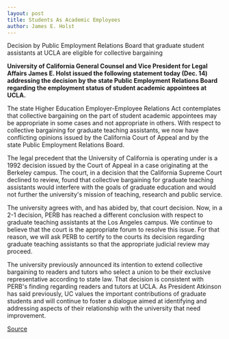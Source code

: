 ```yaml
---
layout: post
title: Students As Academic Employees
author: James E. Holst
---
```


Decision by Public Employment Relations Board that graduate student assistants at UCLA are eligible for collective bargaining

**University of California General Counsel and Vice President for Legal Affairs James E. Holst issued the following statement today (Dec. 14) addressing the decision by the state Public Employment Relations Board regarding the employment status of student academic appointees at UCLA.**

The state Higher Education Employer-Employee Relations Act contemplates that collective bargaining on the part of student academic appointees may be appropriate in some cases and not appropriate in others. With respect to collective bargaining for graduate teaching assistants, we now have conflicting opinions issued by the California Court of Appeal and by the state Public Employment Relations Board.

The legal precedent that the University of California is operating under is a 1992 decision issued by the Court of Appeal in a case originating at the Berkeley campus. The court, in a decision that the California Supreme Court declined to review, found that collective bargaining for graduate teaching assistants would interfere with the goals of graduate education and would not further the university's mission of teaching, research and public service.

The university agrees with, and has abided by, that court decision. Now, in a 2-1 decision, PERB has reached a different conclusion with respect to graduate teaching assistants at the Los Angeles campus. We continue to believe that the court is the appropriate forum to resolve this issue. For that reason, we will ask PERB to certify to the courts its decision regarding graduate teaching assistants so that the appropriate judicial review may proceed.

The university previously announced its intention to extend collective bargaining to readers and tutors who select a union to be their exclusive representative according to state law. That decision is consistent with PERB's finding regarding readers and tutors at UCLA. As President Atkinson has said previously, UC values the important contributions of graduate students and will continue to foster a dialogue aimed at identifying and addressing aspects of their relationship with the university that need improvement.

[Source](http://www1.ucsc.edu/oncampus/currents/98-99/12-14/counsel.perb.html "Permalink to UC Santa Cruz / Students As Academic Employees")
